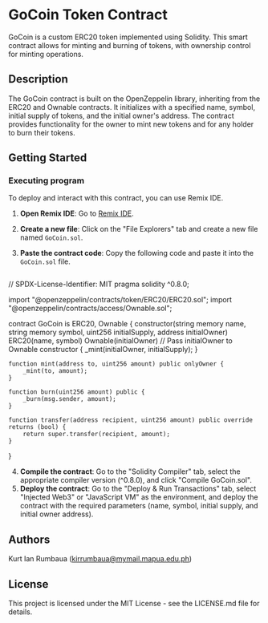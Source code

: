 # GoCoin Token Contract

GoCoin is a custom ERC20 token implemented using Solidity. This smart contract allows for minting and burning of tokens, with ownership control for minting operations.

## Description

The GoCoin contract is built on the OpenZeppelin library, inheriting from the ERC20 and Ownable contracts. It initializes with a specified name, symbol, initial supply of tokens, and the initial owner's address. The contract provides functionality for the owner to mint new tokens and for any holder to burn their tokens.

## Getting Started

### Executing program

To deploy and interact with this contract, you can use Remix IDE.

1. **Open Remix IDE**: Go to [Remix IDE](https://remix.ethereum.org/).

2. **Create a new file**: Click on the "File Explorers" tab and create a new file named `GoCoin.sol`.

3. **Paste the contract code**: Copy the following code and paste it into the `GoCoin.sol` file.

   ```solidity
// SPDX-License-Identifier: MIT
pragma solidity ^0.8.0;

import "@openzeppelin/contracts/token/ERC20/ERC20.sol";
import "@openzeppelin/contracts/access/Ownable.sol";

contract GoCoin is ERC20, Ownable {
    constructor(string memory name, string memory symbol, uint256 initialSupply, address initialOwner)
        ERC20(name, symbol)
        Ownable(initialOwner) // Pass initialOwner to Ownable constructor
    {
        _mint(initialOwner, initialSupply);
    }

    function mint(address to, uint256 amount) public onlyOwner {
        _mint(to, amount);
    }

    function burn(uint256 amount) public {
        _burn(msg.sender, amount);
    }

    function transfer(address recipient, uint256 amount) public override returns (bool) {
        return super.transfer(recipient, amount);
    }
}

4. **Compile the contract**: Go to the "Solidity Compiler" tab, select the appropriate compiler version (^0.8.0), and click "Compile GoCoin.sol".
5. **Deploy the contract**: Go to the "Deploy & Run Transactions" tab, select "Injected Web3" or "JavaScript VM" as the environment, and deploy the contract with the required parameters (name, symbol, initial supply, and initial owner address).

## Authors
Kurt Ian Rumbaua (kirrumbaua@mymail.mapua.edu.ph)

## License 
This project is licensed under the MIT License - see the LICENSE.md file for details.
